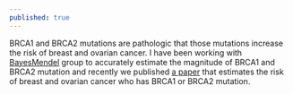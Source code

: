 ```yaml
---
published: true
---
```


BRCA1 and BRCA2 mutations are pathologic that those mutations increase the risk of breast and ovarian cancer. I have been working with [BayesMendel](https://projects.iq.harvard.edu/bayesmendel/home) group to accurately estimate the magnitude of BRCA1 and BRCA2 mutation and recently we published [a paper](https://academic.oup.com/jncics/advance-article/doi/10.1093/jncics/pkaa029/5824305) that estimates the risk of breast and ovarian cancer who has BRCA1 or BRCA2 mutation. 
